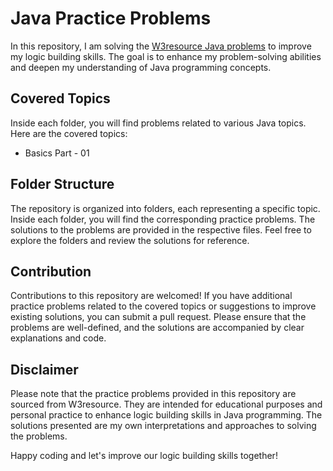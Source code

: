 # Java Practice Problems

In this repository, I am solving the [W3resource Java problems](https://www.w3resource.com/java-exercises/) to improve my logic building skills. The goal is to enhance my problem-solving abilities and deepen my understanding of Java programming concepts.

## Covered Topics

Inside each folder, you will find problems related to various Java topics. Here are the covered topics:

- Basics Part - 01

## Folder Structure

The repository is organized into folders, each representing a specific topic. Inside each folder, you will find the corresponding practice problems. The solutions to the problems are provided in the respective files. Feel free to explore the folders and review the solutions for reference.

## Contribution

Contributions to this repository are welcomed! If you have additional practice problems related to the covered topics or suggestions to improve existing solutions, you can submit a pull request. Please ensure that the problems are well-defined, and the solutions are accompanied by clear explanations and code.

## Disclaimer

Please note that the practice problems provided in this repository are sourced from W3resource. They are intended for educational purposes and personal practice to enhance logic building skills in Java programming. The solutions presented are my own interpretations and approaches to solving the problems.

Happy coding and let's improve our logic building skills together!

